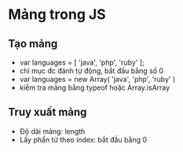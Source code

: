 # Mảng trong JS
## Tạo mảng
- var languages = [ 'java', 
'php', 
'ruby'
];
- chỉ mục đc đánh tự động, bắt đầu bằng số 0
- var languages = new Array(
'java', 
'php', 
'ruby'
)
- kiểm tra mảng bằng typeof hoặc Array.isArray
## Truy xuất mảng
- Độ dài mảng: length
- Lấy phẩn tử theo index: bắt đầu bằng 0
